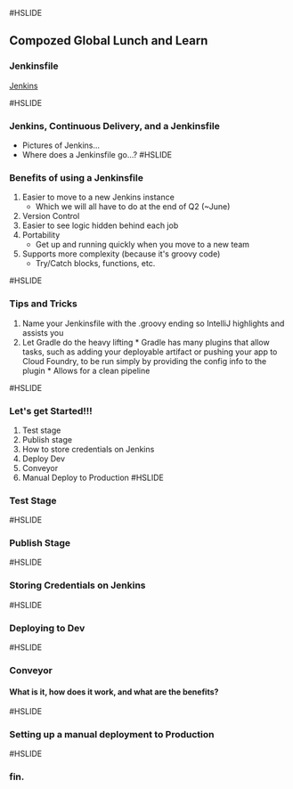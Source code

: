 #HSLIDE
## Compozed Global Lunch and Learn
### Jenkinsfile

[Jenkins](https://github.com/TSLarson/Jenkinsfile/blob/master/pics/jenkins.jpeg)

#HSLIDE
### Jenkins, Continuous Delivery, and a Jenkinsfile
 * Pictures of Jenkins...
 * Where does a Jenkinsfile go...?
#HSLIDE
### Benefits of using a Jenkinsfile
 1. Easier to move to a new Jenkins instance
    * Which we will all have to do at the end of Q2 (~June)
 2. Version Control    
 3. Easier to see logic hidden behind each job
 4. Portability
    * Get up and running quickly when you move to a new team
 5. Supports more complexity (because it's groovy code)
    * Try/Catch blocks, functions, etc.

#HSLIDE
### Tips and Tricks
  1. Name your Jenkinsfile with the .groovy ending so IntelliJ highlights and assists you
  2. Let Gradle do the heavy lifting
    * Gradle has many plugins that allow tasks, such as adding your deployable artifact or pushing your app to Cloud Foundry, to be run simply by providing the config info to the plugin
    * Allows for a clean pipeline

#HSLIDE
### Let's get Started!!!
  1. Test stage
  2. Publish stage
  3. How to store credentials on Jenkins
  4. Deploy Dev
  5. Conveyor
  6. Manual Deploy to Production
#HSLIDE
### Test Stage


#HSLIDE
### Publish Stage



#HSLIDE
### Storing Credentials on Jenkins


#HSLIDE
### Deploying to Dev

#HSLIDE
### Conveyor
#### What is it, how does it work, and what are the benefits?


#HSLIDE
### Setting up a manual deployment to Production

#HSLIDE
### fin.
